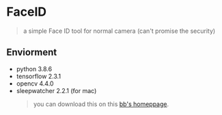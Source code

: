 # FaceID
> a simple Face ID tool for normal camera (can't promise the security)


## Enviorment
- python 3.8.6
- tensorflow 2.3.1
- opencv 4.4.0
- sleepwatcher 2.2.1 (for mac)
  > you can download this on this [bb's homeppage](https://www.bernhard-baehr.de).